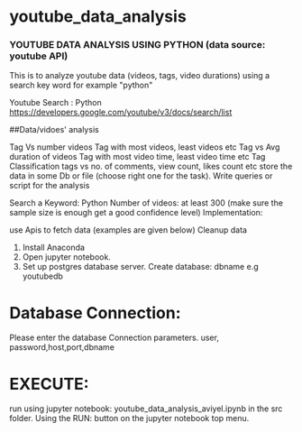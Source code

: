 # youtube_data_analysis

### YOUTUBE DATA ANALYSIS USING PYTHON (data source: youtube API)
This is to analyze youtube data (videos, tags, video durations) using a search key word for example "python"

Youtube Search : Python
https://developers.google.com/youtube/v3/docs/search/list



##Data/vidoes' analysis

Tag Vs number videos
Tag with most videos, least videos etc
Tag vs Avg duration of videos
Tag with most video time, least video time etc
Tag Classification
tags vs no. of comments, view count, likes count etc
store the data in some Db or file (choose right one for the task).
Write queries or script for the analysis


Search a Keyword: Python
Number of videos: at least 300 (make sure the sample size is enough get a good
confidence level)
Implementation:

use Apis to fetch data (examples are given below)
Cleanup data


1. Install Anaconda
2. Open jupyter notebook. 
3. Set up postgres database server. Create database: dbname e.g youtubedb
   
   
   
   

# Database Connection:
Please enter the database Connection parameters. 
user, password,host,port,dbname

# EXECUTE: 
 run  using jupyter notebook: youtube_data_analysis_aviyel.ipynb  in  the src folder. Using the RUN: button on the jupyter notebook top menu.
